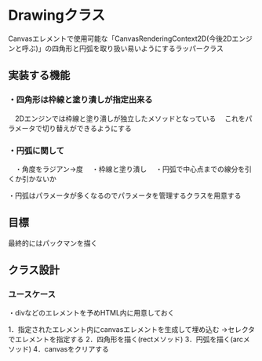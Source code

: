 # Drawingクラス

Canvasエレメントで使用可能な「CanvasRenderingContext2D(今後2Dエンジンと呼ぶ)」の四角形と円弧を取り扱い易いようにするラッパークラス

## 実装する機能

### ・四角形は枠線と塗り潰しが指定出来る
　2Dエンジンでは枠線と塗り潰しが独立したメソッドとなっている
　これをパラメータで切り替えができるようにする

### ・円弧に関して
　・角度をラジアン→度
　・枠線と塗り潰し
　・円弧で中心点までの線分を引くか引かないか

・円弧はパラメータが多くなるのでパラメータを管理するクラスを用意する


## 目標

最終的にはパックマンを描く

## クラス設計

### ユースケース

・divなどのエレメントを予めHTML内に用意しておく

1．指定されたエレメント内にcanvasエレメントを生成して埋め込む
    →セレクタでエレメントを指定する
2．四角形を描く(rectメソッド)
3．円弧を描く(arcメソッド)
4．canvasをクリアする
